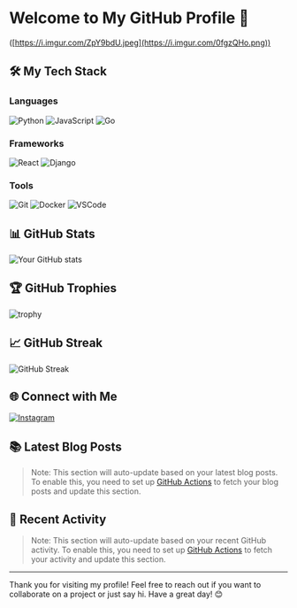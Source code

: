 # Welcome to My GitHub Profile 👾

([https://i.imgur.com/ZpY9bdU.jpeg](https://i.imgur.com/0fgzQHo.png))

## 🛠️ My Tech Stack

### Languages
![Python](https://img.shields.io/badge/Python-3776AB?style=for-the-badge&logo=python&logoColor=white)
![JavaScript](https://img.shields.io/badge/JavaScript-F7DF1E?style=for-the-badge&logo=javascript&logoColor=black)
![Go](https://img.shields.io/badge/Go-00ADD8?style=for-the-badge&logo=go&logoColor=white)

### Frameworks
![React](https://img.shields.io/badge/React-20232A?style=for-the-badge&logo=react&logoColor=61DAFB)
![Django](https://img.shields.io/badge/Django-092E20?style=for-the-badge&logo=django&logoColor=white)

### Tools
![Git](https://img.shields.io/badge/Git-F05032?style=for-the-badge&logo=git&logoColor=white)
![Docker](https://img.shields.io/badge/Docker-2496ED?style=for-the-badge&logo=docker&logoColor=white)
![VSCode](https://img.shields.io/badge/VSCode-007ACC?style=for-the-badge&logo=visual-studio-code&logoColor=white)

## 📊 GitHub Stats

![Your GitHub stats](https://github-readme-stats.vercel.app/api?username=kurapikaa911&show_icons=true&theme=tokyonight)

## 🏆 GitHub Trophies

![trophy](https://github-profile-trophy.vercel.app/?username=kurapikaa911&theme=darkhub)

## 📈 GitHub Streak

![GitHub Streak](https://github-readme-streak-stats.herokuapp.com/?user=kurapikaa911&theme=tokyonight)

## 🌐 Connect with Me

[![Instagram](https://img.shields.io/badge/Instagram-E4405F?style=for-the-badge&logo=instagram&logoColor=white)](https://www.instagram.com/metxmxrph/)

## 📚 Latest Blog Posts

<!-- BLOG-POST-LIST:START -->
<!-- BLOG-POST-LIST:END -->

> Note: This section will auto-update based on your latest blog posts. To enable this, you need to set up [GitHub Actions](https://github.com/marketplace/actions/blog-post-workflow) to fetch your blog posts and update this section.

## 📝 Recent Activity

<!--START_SECTION:activity-->
<!--END_SECTION:activity-->

> Note: This section will auto-update based on your recent GitHub activity. To enable this, you need to set up [GitHub Actions](https://github.com/marketplace/actions/generate-github-contribution-activity-graph) to fetch your activity and update this section.

---

Thank you for visiting my profile! Feel free to reach out if you want to collaborate on a project or just say hi. Have a great day! 😊
